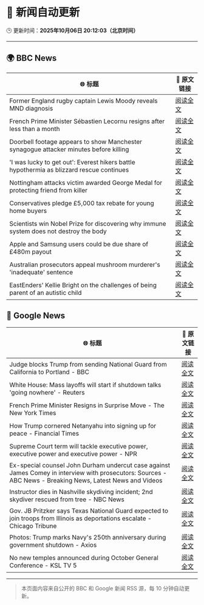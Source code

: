 # 🧠 新闻自动更新

🕒 更新时间：**2025年10月06日 20:12:03（北京时间）**

---

## 🌍 BBC News

| 🌐 标题 | 🔗 原文链接 |
|--------|-------------|
| Former England rugby captain Lewis Moody reveals MND diagnosis | [阅读全文](https://www.bbc.com/sport/rugby-union/articles/cz7rddrrlqno?at_medium=RSS&at_campaign=rss) |
| French Prime Minister Sébastien Lecornu resigns after less than a month | [阅读全文](https://www.bbc.com/news/articles/cewn9k0w9rxo?at_medium=RSS&at_campaign=rss) |
| Doorbell footage appears to show Manchester synagogue attacker minutes before killing | [阅读全文](https://www.bbc.com/news/articles/c62ne93n090o?at_medium=RSS&at_campaign=rss) |
| 'I was lucky to get out': Everest hikers battle hypothermia as blizzard rescue continues | [阅读全文](https://www.bbc.com/news/articles/cj4ykkgxqwko?at_medium=RSS&at_campaign=rss) |
| Nottingham attacks victim awarded George Medal for protecting friend from killer | [阅读全文](https://www.bbc.com/news/articles/cjr5xyn421yo?at_medium=RSS&at_campaign=rss) |
| Conservatives pledge £5,000 tax rebate for young home buyers | [阅读全文](https://www.bbc.com/news/articles/c4gzv9j78dyo?at_medium=RSS&at_campaign=rss) |
| Scientists win Nobel Prize for discovering why immune system does not destroy the body | [阅读全文](https://www.bbc.com/news/articles/c2knwvpd7vno?at_medium=RSS&at_campaign=rss) |
| Apple and Samsung users could be due share of £480m payout | [阅读全文](https://www.bbc.com/news/articles/cn0rn7rwk24o?at_medium=RSS&at_campaign=rss) |
| Australian prosecutors appeal mushroom murderer's 'inadequate' sentence | [阅读全文](https://www.bbc.com/news/articles/c07vlzn587lo?at_medium=RSS&at_campaign=rss) |
| EastEnders' Kellie Bright on the challenges of being parent of an autistic child | [阅读全文](https://www.bbc.com/news/articles/c0jqy8pn275o?at_medium=RSS&at_campaign=rss) |

## 📰 Google News

| 🌐 标题 | 🔗 原文链接 |
|--------|-------------|
| Judge blocks Trump from sending National Guard from California to Portland - BBC | [阅读全文](https://news.google.com/rss/articles/CBMiWkFVX3lxTE5IelhDOEpVcDBkN05DdHNHRWlnSXM2Q0VYbEs1cm95UkxSWVZzOWM1ekx2REx3dDFxRDRLTE9tTktjUU55X0lhb2h1c0JZNHFMcWVjemZad0dQUdIBX0FVX3lxTE9KUS1DSmktaENiUkdYWV93ZzZnWkVvR19IX3pkN1RJMzNrR2JqckRkeWFXd1FqNXlUWHFCRnp3djdXVUk2WTkyZTdGRFVjbkstTFZUTmpXbFpVM21yWFp3?oc=5) |
| White House: Mass layoffs will start if shutdown talks 'going nowhere' - Reuters | [阅读全文](https://news.google.com/rss/articles/CBMiwAFBVV95cUxOdVdrTlJRT0ZjVk42NEtlTWdVSmk0WV9JMnFKbVBEMTdvRkV0bnE3SHhNZUtOb1Z5Tl9qcFFzOUpVVUFKQk0wMEhMUDRhM2I2U0owaXBWMVdYNTBobFkySWloT2o2akc4dnNoWk1BZmJ1QlFuNENMamd2MW5CM3lfaDhWbndfRGJwenZjZnFSZGJqdG9XeVNOamdIMXk5UUxvMV80VEg1QWZERHNtYkZQcl9hRjZhdFZzdW9UWHRxdDY?oc=5) |
| French Prime Minister Resigns in Surprise Move - The New York Times | [阅读全文](https://news.google.com/rss/articles/CBMiigFBVV95cUxOcnl2YklVM2JoNFlzN3pTdUJVMW9zYXk5TW8yZ1E5V1V5cjBVT1Z1aVlRZEVfY08wWGxKOC1EejBrSkZoSGdKQmpMNHk5dV81NUlkRGQtbFMwVDJIT2M0WVBUekNOcUdYekhRNW92bXgzN2ZyZ3g5bVR6cDVfUmZuVEdEOGtsVHBRbVE?oc=5) |
| How Trump cornered Netanyahu into signing up for peace - Financial Times | [阅读全文](https://news.google.com/rss/articles/CBMicEFVX3lxTE5EaFpFLTdkSkw4aUk1MS1rUHBrQzg4U2I5RTRFOS12eXpOM3dvMllCSWtSV19BUi1mcHN4SHEzMFF5T0Jrb2JZb0g4aTQ5aTNNSUxRVkY2VVJ0Y0FSWDltWnVYZEpGV0ZRdnh1SVFnOGw?oc=5) |
| Supreme Court term will tackle executive power, executive power and executive power - NPR | [阅读全文](https://news.google.com/rss/articles/CBMie0FVX3lxTE41QnJscVBPNFBMM1BMVllWX3RPQjd6YkctdGNiN1dqcklsZlpvVmxTWks1bUZ1VmFYX1Y0ZnZ0ZVNYQ0VEay1OemM0dXBhUjE3TjFWTWhhZXFSOTZiUGlfUGl1T2RFcmxkTUxiYnFVS3IzLTB5bmdNY2VMYw?oc=5) |
| Ex-special counsel John Durham undercut case against James Comey in interview with prosecutors: Sources - ABC News - Breaking News, Latest News and Videos | [阅读全文](https://news.google.com/rss/articles/CBMinwFBVV95cUxQd1VqOUpkZ2xLakxrUkdZYzkxZW1DbHRwbk92MVlHYS1SWFNwdmE5WDFWSUx0ekV6dUZ4TEw0ekNxZmhDTDVXMG0yWXpBZkpQUzJjQnhLSW1WdmRXMjFsbWZzN3hvZ2UwTWxyZDlSTHBzdkI4SG42bWZadng4N0NBeWowOWFCdGN2NlJXUjF3S09hS3JvaXRLbnVfTDVKcjjSAaQBQVVfeXFMT2tobkUzUjVwWkdsYlJJNUF4UXRUMy01a2JFeUlwam1MbHpVdUhsNWc3bUtDVUpPWXg5Zy1fQXFuMXRldUVYWHhFVTVmejVtVHRlaW1hSzZ3aGRTcU1HZzZmemgxYS1iWnlpWU5LbmNpVUg4MTU1TVdXZU12U1VPMUhuamkxNHROMmxqcVVPdk9vcWhfMmVtMVVJbHhVU1k3VlZIRDE?oc=5) |
| Instructor dies in Nashville skydiving incident; 2nd skydiver rescued from tree - NBC News | [阅读全文](https://news.google.com/rss/articles/CBMiugFBVV95cUxQaXlWWFVIM2ZhM1VoSm9nQlJRVFVUYWVNRGEtOEpUeUZaMFhwWEMyN21hZHZWWUFtcXByWWVFMFVfQ0Q0MGtlTzR3OVdzZFhNR09adEo2d0lYSUUybi1nLThER3MtT3pDdmExblNvdm5YazJVMThtSktZdDRrX3lvS2pmSk5XVzRETHFOWlMxUWpsc0ZIS05YVmtva2pHWmlLVk4xTjVzMjRXZE1fNVk3ZnJPdmZtWXRzUEHSAVZBVV95cUxOWG45WW1RcGVpYlcxaTN5SmVmbVpYeU90Yi1TX0ZNVkV0MkIwbHhTWlhXMkFLQXp6VXlteTB5X3JDU3pmczR2eWwzbTZZUGdzUGw3aWF3Zw?oc=5) |
| Gov. JB Pritzker says Texas National Guard expected to join troops from Illinois as deportations escalate - Chicago Tribune | [阅读全文](https://news.google.com/rss/articles/CBMi3wFBVV95cUxOMWJhYVNHVi1CV2dJVEtIZV8zVWhmQ3k3OWN3UW5qNjRIZEpob1NqalRCU212eVVPcUV3a21iWlRjeWozTGkwdDBEa29MYjlvRWdnNDVuZWlhR3lJNWlTMGJVR2VrVDFBeGRoeE5YM01RaUVOVGhuVnFjNEJNN21QakVwRWFOTjFXZzBuOHRYSjNSM3VoR29jZXk4UENJTWFCZ19hSkpkc0pFem0zMExONUxtZGhWc0UyVVVIeklMSmRYM012cWdpblV4T1NXNHVNREdEYTJESXdvb1J5cnE0?oc=5) |
| Photos: Trump marks Navy's 250th anniversary during government shutdown - Axios | [阅读全文](https://news.google.com/rss/articles/CBMihAFBVV95cUxOaHhFMUM4bWlwZmluQ09lU1NTRlpRQjZJSEhpSk9hRS0zTENwck5Rd0EtWlBhYlhVeTBIT2xwdzYzQzlhRXZ5b0ZVQW9nWHBxRHZmeEVyUUpxd1FBY0p1MGR1MW4wdXpZYURIVjByNzUyOEdYYUZoUFd0OEY2Y29lY014NGQ?oc=5) |
| No new temples announced during October General Conference - KSL TV 5 | [阅读全文](https://news.google.com/rss/articles/CBMihAFBVV95cUxPNV9Cc05tcFZoamNaRW01dm1OTUxTQ29ySTNXQndKdzNxZl9CckR4TXRRbG9FMXlMdmhvN1p4NlBtcVFXZkJ6MUYxZkxhVHl0N0REenJEb2wzb0d0UWJHbFdSbFlwd3AxZmpqeU5fYTBEUG15UGVyWlFISUZueURzX25nUng?oc=5) |

---
> 本页面内容来自公开的 BBC 和 Google 新闻 RSS 源，每 10 分钟自动更新。